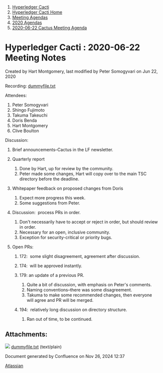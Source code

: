 1. [Hyperledger Cacti](index.html)
2. [Hyperledger Cacti Home](Hyperledger-Cacti-Home_20414469.html)
3. [Meeting Agendas](Meeting-Agendas_20414488.html)
4. [2020 Agendas](2020-Agendas_20414504.html)
5. [2020-06-22 Cactus Meeting Agenda](2020-06-22-Cactus-Meeting-Agenda_20414549.html)

# Hyperledger Cacti : 2020-06-22 Meeting Notes

Created by Hart Montgomery, last modified by Peter Somogyvari on Jun 22, 2020

Recording: [dummyfile.txt](attachments/20414552/20414560.txt)

Attendees:

1. Peter Somogyvari
2. Shingo Fujimoto
3. Takuma Takeuchi
4. Doris Benda
5. Hart Montgomery
6. Clive Boulton

Discussion:

1. Brief announcements–Cactus in the LF newsletter.
2. Quarterly report
   
   1. Done by Hart, up for review by the community.
   2. Peter made some changes, Hart will copy over to the main TSC directory before the deadline.
3. Whitepaper feedback on proposed changes from Doris
   
   1. Expect more progress this week.
   2. Some suggestions from Peter.
4. Discussion:  process PRs in order.
   
   1. Don't necessarily have to accept or reject in order, but should review in order.
   2. Necessary for an open, inclusive community.
   3. Exception for security-critical or priority bugs.
5. Open PRs:
   
   1. 172:  some slight disagreement, agreement after discussion.
   2. 174:  will be approved instantly.
   3. 179: an update of a previous PR.
      
      1. Quite a bit of discussion, with emphasis on Peter's comments.
      2. Naming conventions–there was some disagreement.
      3. Takuma to make some recommended changes, then everyone will agree and PR will be merged.
   4. 194:  relatively long discussion on directory structure.
      
      1. Ran out of time, to be continued.

## Attachments:

![](images/icons/bullet_blue.gif) [dummyfile.txt](attachments/20414552/20414560.txt) (text/plain)

Document generated by Confluence on Nov 26, 2024 12:37

[Atlassian](http://www.atlassian.com/)
